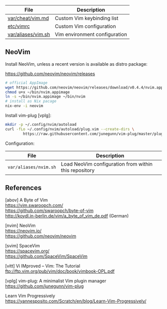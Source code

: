 File                       | Description
---------------------------|-----------------------------------
[var/cheat/vim.md][01]     | Custom Vim keybinding list
[etc/vimrc][03]            | Custom Vim configuration
[var/aliases/vim.sh][02]   | Vim environment configuration

[01]: ../../var/cheat/vim.md
[02]: ../../var/aliases/vim.sh
[03]: ../../etc/vimrc

## NeoVim

Install NeoVim, unless a recent version is available as distro package:

<https://github.com/neovim/neovim/releases>

```bash
# official AppImage
wget https://github.com/neovim/neovim/releases/download/v0.4.4/nvim.appimage -P ~/bin
chmod u+x ~/bin/nvim.appimage
ln -s ~/bin/nvim.appimage ~/bin/nvim
# install as Nix pacage
nix-env -i neovim
```

Install vim-plug [vplg]:

```bash
mkdir -p ~/.config/nvim/autoload
curl -fLo ~/.config/nvim/autoload/plug.vim --create-dirs \
        https://raw.githubusercontent.com/junegunn/vim-plug/master/plug.vim
```

Configuration:

File                   | Description
-----------------------|-------------------
`var/aliases/nvim.sh`  | Load NeoVim configuration from within this repository

## References

[abov] A Byte of Vim  
<https://vim.swaroopch.com/>  
<https://github.com/swaroopch/byte-of-vim>  
<http://koydl.in-berlin.de/vim/a_byte_of_vim_de.pdf> (German)

[nvim] NeoVim  
<https://neovim.io/>  
<https://github.com/neovim/neovim>

[svim] SpaceVim  
<https://spacevim.org/>  
<https://github.com/SpaceVim/SpaceVim>

[vitt] Vi IMproved – Vim: The Tutorial  
<ftp://ftp.vim.org/pub/vim/doc/book/vimbook-OPL.pdf>

[vplg] vim-plug: A minimalist Vim plugin manager  
<https://github.com/junegunn/vim-plug>

Learn Vim Progressively  
<https://yannesposito.com/Scratch/en/blog/Learn-Vim-Progressively/>
